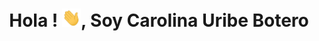 

### <h1 align="center">Hola ! <img src="https://raw.githubusercontent.com/ABSphreak/ABSphreak/master/gifs/Hi.gif" width="30px">, Soy Carolina Uribe Botero</h1>
  
<br>

<!--
**caro1017/caro1017** is a ✨ _special_ ✨ repository because its `README.md` (this file) appears on your GitHub profile.

Here are some ideas to get you started:

- 🔭 I’m currently working on ...
- 🌱 I’m currently learning ...
- 👯 I’m looking to collaborate on ...
- 🤔 I’m looking for help with ...
- 💬 Ask me about ...
- 📫 How to reach me: ...
- 😄 Pronouns: ...
- ⚡ Fun fact: ...
-->
